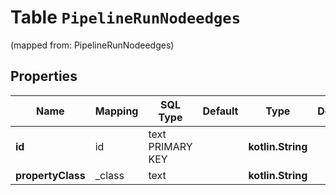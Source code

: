 
# Table `PipelineRunNodeedges`
(mapped from: PipelineRunNodeedges)

## Properties
Name | Mapping | SQL Type | Default | Type | Description | Notes
---- | ------- | -------- | ------- | ---- | ----------- | -----
**id** | id | text PRIMARY KEY |  | **kotlin.String** |  |  [optional]
**propertyClass** | _class | text |  | **kotlin.String** |  |  [optional]




